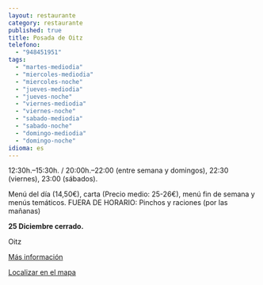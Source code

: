 ```yaml
---
layout: restaurante
category: restaurante
published: true
title: Posada de Oitz
telefono:
  - "948451951"
tags:
  - "martes-mediodia"
  - "miercoles-mediodia"
  - "miercoles-noche"
  - "jueves-mediodia"
  - "jueves-noche"
  - "viernes-mediodia"
  - "viernes-noche"
  - "sabado-mediodia"
  - "sabado-noche"
  - "domingo-mediodia"
  - "domingo-noche"
idioma: es
---
```


12:30h.–15:30h. / 20:00h.–22:00 (entre semana y domingos), 22:30 (viernes), 23:00 (sábados).

Menú del día (14,50€), carta (Precio medio: 25-26€), menú fin de semana y menús temáticos. FUERA DE HORARIO: Pinchos y raciones (por las mañanas)

**25 Diciembre cerrado.**

Oitz

[Más información](http://www.consorciobertiz.org/consorcio/dondecomer/restaurantes/oitz-es-0-188/posada-de-oitz-es.html)

[Localizar en el mapa](https://maps.google.es/maps?q=Posada+de+Oitz&amp;hl=es&amp;sll=43.113641,-1.682539&amp;sspn=0.020395,0.038581&amp;t=h&amp;hq=Posada+de+Oitz&amp;z=15&amp;iwloc=A "Posada Oitz")
